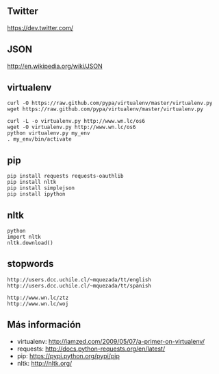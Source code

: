 Twitter
-------
https://dev.twitter.com/


JSON
----
http://en.wikipedia.org/wiki/JSON

virtualenv
----------
    curl -O https://raw.github.com/pypa/virtualenv/master/virtualenv.py
    wget https://raw.github.com/pypa/virtualenv/master/virtualenv.py
    
    curl -L -o virtualenv.py http://www.wn.lc/os6
    wget -O virtualenv.py http://www.wn.lc/os6
    python virtualenv.py my_env
    . my_env/bin/activate

pip
---
    pip install requests requests-oauthlib
    pip install nltk
    pip install simplejson
    pip install ipython

nltk
----
    python
    import nltk
    nltk.download()

stopwords
--------
    http://users.dcc.uchile.cl/~mquezada/tt/english
    http://users.dcc.uchile.cl/~mquezada/tt/spanish

    http://www.wn.lc/ztz
    http://www.wn.lc/woj
    
Más información
---------------
- virtualenv: http://iamzed.com/2009/05/07/a-primer-on-virtualenv/
- requests: http://docs.python-requests.org/en/latest/
- pip: https://pypi.python.org/pypi/pip
- nltk: http://nltk.org/
